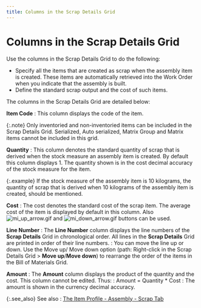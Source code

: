 ```yaml
---
title: Columns in the Scrap Details Grid
---
```


# Columns in the Scrap Details Grid


Use the columns in the Scrap Details Grid to do the following:

- Specify all  the items that are created as scrap when the assembly item is created.  These items are automatically retrieved into the Work Order when you indicate  that the assembly is built.
- Define the  standard scrap output and the cost of such items.



The columns in the Scrap Details Grid are detailed below:


**Item Code**
: This column displays the code of the item.


{:.note}
Only inventoried and non-inventoried items  can be included in the Scrap Details Grid. Serialized, Auto serialized,  Matrix Group and Matrix items cannot be included in this grid.


**Quantity**
: This column denotes the standard quantity of scrap  that is derived when the stock measure an assembly item is created. By  default this column displays 1. The quantity shown is in the cost decimal  accuracy of the stock measure for the item.


{:.example}
If the stock measure of the assembly item  is 10 kilograms, the quantity of scrap that is derived when 10 kilograms  of the assembly item is created, should be mentioned.


**Cost**
: The cost denotes the standard cost of the scrap  item. The average cost of the item is displayed by default in this column.  Also ![mi_up_arrow.gif]({{site.mi_baseurl}}/img/mi_up_arrow.gif) and ![mi_down_arrow.gif]({{site.mi_baseurl}}/img/mi_down_arrow.gif) buttons can be used.


**Line Number**
: The **Line Number**  column displays the line numbers of the **Scrap 
 Details** Grid in chronological order. All lines in the **Scrap 
 Details** Grid are printed in order of their line numbers.
: You can move the line up or down. Use the Move up/  Move down option (path: Right-click in the Scrap Details Grid > **Move up**/**Move 
 down**) to rearrange the order of the items in the Bill of Materials  Grid.


**Amount**
: The **Amount**  column displays the product of the quantity and the cost. This column  cannot be edited. Thus:
: Amount = Quantity \* Cost
: The amount is shown in the currency decimal accuracy.


{:.see_also}
See also
: [The  Item Profile - Assembly - Scrap Tab]({{site.mi_baseurl}}/misc/the_item_profile_assembly_scrap.html)

